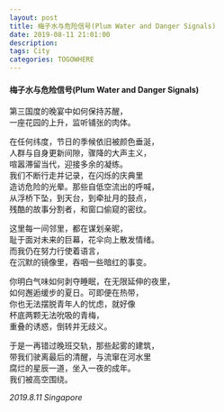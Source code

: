 ```yaml
---
layout: post
title: 梅子水与危险信号(Plum Water and Danger Signals)
date: 2019-08-11 21:01:00
description: 
tags: City
categories: TOGOWHERE
---
```


#### 梅子水与危险信号(Plum Water and Danger Signals)


第三国度的晚宴中如何保持苏醒，  
一座花园的上升，监听铺张的肉体。  


在任何纬度，节日的季候依旧被颜色垂涎，  
人群与自身更新间隙，骤降的大声主义，  
喧嚣滞留当代，迎接多余的凝练。  
我们不断行走并记录，在闪烁的庆典里  
造访危险的光晕。那些自低空流出的呼喊，  
从浮桥下坠，到天台，到牵扯月的鼓点，  
残酷的故事分割者，和窗口偷窥的密纹。  


这里每一间邻里，都在谋划亲昵，  
耻于面对未来的巨幕，花伞向上散发情绪。    
而我仍在努力行使着语言，   
在沉默的镜像里，吞咽一些暗红的事变。  


你明白气味如何剥夺睡眠，在无限延伸的夜里，    
如何邂逅缓步的夏日。可即便在热带，  
你也无法摆脱青年人的忧虑，就好像  
杯底两颗无法吮吸的青梅，  
重叠的诱惑，倒转并无歧义。  


于是一再错过晚班交轨，那些起雾的建筑，  
带我们驶离最后的清醒，与流窜在河水里  
腐烂的星辰一道，坐入一夜的成年。  
我们被高空围绕。  

*2019.8.11 Singapore*